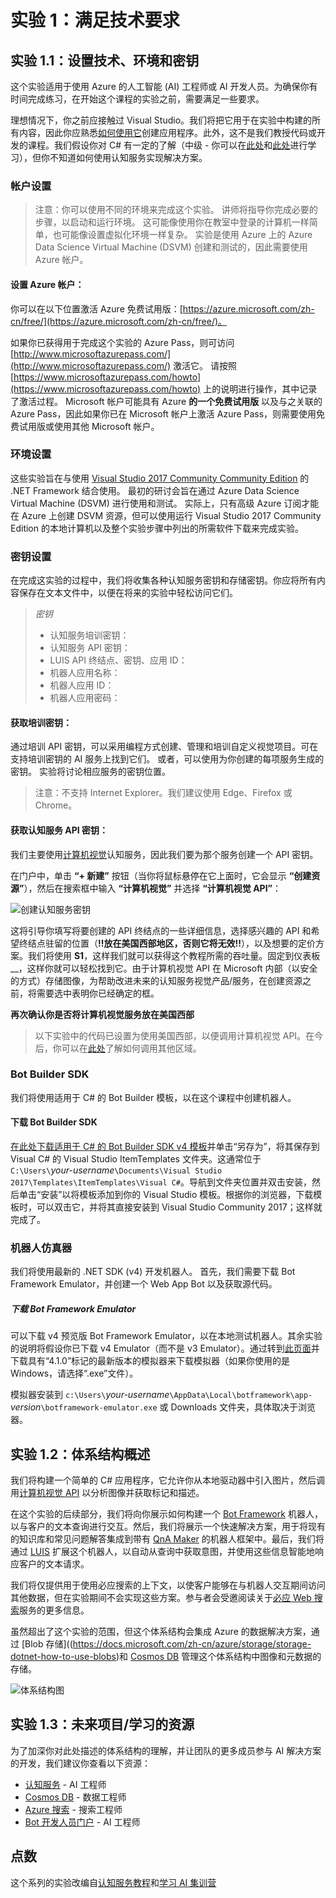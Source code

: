 ﻿---
lab:
    title: '实验 1：满足技术要求'
    module: '模块 1:介绍 Azure 认知服务'
---

# 实验 1：满足技术要求

## 实验 1.1：设置技术、环境和密钥

这个实验适用于使用 Azure 的人工智能 (AI) 工程师或 AI 开发人员。为确保你有时间完成练习，在开始这个课程的实验之前，需要满足一些要求。

理想情况下，你之前应接触过 Visual Studio。我们将把它用于在实验中构建的所有内容，因此你应熟悉[如何使用它](https://docs.microsoft.com/zh-cn/visualstudio/ide/visual-studio-ide)创建应用程序。此外，这不是我们教授代码或开发的课程。我们假设你对 C# 有一定的了解（中级 - 你可以在[此处](https://mva.microsoft.com/zh-cn/training-courses/c-fundamentals-for-absolute-beginners-16169?l=Lvld4EQIC_2706218949)和[此处](https://docs.microsoft.com/zh-cn/dotnet/csharp/quick-starts/)进行学习），但你不知道如何使用认知服务实现解决方案。

### 帐户设置

> 注意：你可以使用不同的环境来完成这个实验。  讲师将指导你完成必要的步骤，以启动和运行环境。   这可能像使用你在教室中登录的计算机一样简单，也可能像设置虚拟化环境一样复杂。  实验是使用 Azure 上的 Azure Data Science Virtual Machine (DSVM) 创建和测试的，因此需要使用 Azure 帐户。

#### 设置 Azure 帐户：

你可以在以下位置激活 Azure 免费试用版：[https://azure.microsoft.com/zh-cn/free/](https://azure.microsoft.com/zh-cn/free/)。

如果你已获得用于完成这个实验的 Azure Pass，则可访问 [http://www.microsoftazurepass.com/](http://www.microsoftazurepass.com/) 激活它。  请按照 [https://www.microsoftazurepass.com/howto](https://www.microsoftazurepass.com/howto) 上的说明进行操作，其中记录了激活过程。  Microsoft 帐户可能具有 Azure **的一个免费试用版** 以及与之关联的 Azure Pass，因此如果你已在 Microsoft 帐户上激活 Azure Pass，则需要使用免费试用版或使用其他 Microsoft 帐户。

### 环境设置

这些实验旨在与使用 [Visual Studio 2017 Community Community Edition](https://www.visualstudio.com/downloads/) 的 .NET Framework 结合使用。  最初的研讨会旨在通过 Azure Data Science Virtual Machine (DSVM) 进行使用和测试。  实际上，只有高级 Azure 订阅才能在 Azure 上创建 DSVM 资源，但可以使用运行 Visual Studio 2017 Community Edition 的本地计算机以及整个实验步骤中列出的所需软件下载来完成实验。

### 密钥设置

在完成这实验的过程中，我们将收集各种认知服务密钥和存储密钥。你应将所有内容保存在文本文件中，以便在将来的实验中轻松访问它们。

>_密钥_
>
>  - 认知服务培训密钥：
>- 认知服务 API 密钥：
>  -  LUIS API 终结点、密钥、应用 ID：
>  -  机器人应用名称：
>  -  机器人应用 ID：
>  -  机器人应用密码：


#### 获取培训密钥：

通过培训 API 密钥，可以采用编程方式创建、管理和培训自定义视觉项目。可在支持培训密钥的 AI 服务上找到它们。  或者，可以使用为你创建的每项服务生成的密钥。   实验将讨论相应服务的密钥位置。

> 注意：不支持 Internet Explorer。我们建议使用 Edge、Firefox 或 Chrome。

#### 获取认知服务 API 密钥：

我们主要使用[计算机视觉](https://www.microsoft.com/cognitive-services/zh-cn/computer-vision-api)认知服务，因此我们要为那个服务创建一个 API 密钥。

在门户中，单击 **“+ 新建”** 按钮（当你将鼠标悬停在它上面时，它会显示 **“创建资源”**），然后在搜索框中输入 **“计算机视觉”** 并选择 **“计算机视觉 API”**：

![创建认知服务密钥](../../Linked_Image_Files/new-cognitive-services.PNG)

这将引导你填写将要创建的 API 终结点的一些详细信息，选择感兴趣的 API 和希望终结点驻留的位置（**!!放在美国西部地区，否则它将无效!!**），以及想要的定价方案。我们将使用 **S1**，这样我们就可以获得这个教程所需的吞吐量。固定到仪表板__，这样你就可以轻松找到它。由于计算机视觉 API 在 Microsoft 内部（以安全的方式）存储图像，为帮助改进未来的认知服务视觉产品/服务，在创建资源之前，将需要选中表明你已经确定的框。

**再次确认你是否将计算机视觉服务放在美国西部**

> 以下实验中的代码已设置为使用美国西部，以便调用计算机视觉 API。在今后，你可以在[此处](https://docs.microsoft.com/zh-cn/azure/cognitive-services/Computer-vision/Vision-API-How-to-Topics/HowToSubscribe)了解如何调用其他区域。


### Bot Builder SDK

我们将使用适用于 C# 的 Bot Builder 模板，以在这个课程中创建机器人。

#### 下载 Bot Builder SDK

[在此处下载适用于 C# 的 Bot Builder SDK v4 模板](https://marketplace.visualstudio.com/items?itemName=BotBuilder.botbuilderv4)并单击“另存为”，将其保存到 Visual C# 的 Visual Studio ItemTemplates 文件夹。这通常位于 `C:\Users\`_your-username_`\Documents\Visual Studio 2017\Templates\ItemTemplates\Visual C#`。导航到文件夹位置并双击安装，然后单击“安装”以将模板添加到你的 Visual Studio 模板。根据你的浏览器，下载模板时，可以双击它，并将其直接安装到 Visual Studio Community 2017；这样就完成了。

### 机器人仿真器

我们将使用最新的 .NET SDK (v4) 开发机器人。  首先，我们需要下载 Bot Framework Emulator，并创建一个 Web App Bot 以及获取源代码。

##### 下载 Bot Framework Emulator

可以下载 v4 预览版 Bot Framework Emulator，以在本地测试机器人。其余实验的说明将假设你已下载 v4 Emulator（而不是 v3 Emulator）。通过转到[此页面](https://github.com/Microsoft/BotFramework-Emulator/releases)并下载具有“4.1.0”标记的最新版本的模拟器来下载模拟器（如果你使用的是 Windows，请选择“.exe”文件）。

模拟器安装到 `c:\Users\`_your-username_`\AppData\Local\botframework\app-`_version_`\botframework-emulator.exe` 或 Downloads 文件夹，具体取决于浏览器。

## 实验 1.2：体系结构概述

我们将构建一个简单的 C# 应用程序，它允许你从本地驱动器中引入图片，然后调用[计算机视觉 API](https://www.microsoft.com/cognitive-services/zh-cn/computer-vision-api) 以分析图像并获取标记和描述。

在这个实验的后续部分，我们将向你展示如何构建一个 [Bot Framework](https://dev.botframework.com/) 机器人，以与客户的文本查询进行交互。然后，我们将展示一个快速解决方案，用于将现有的知识库和常见问题解答集成到带有 [QnA Maker](https://docs.microsoft.com/zh-cn/azure/cognitive-services/qnamaker/overview/overview) 的机器人框架中。最后，我们将通过 [LUIS](https://www.microsoft.com/cognitive-services/zh-cn/language-understanding-intelligent-service-luis) 扩展这个机器人，以自动从查询中获取意图，并使用这些信息智能地响应客户的文本请求。

我们将仅提供用于使用必应搜索的上下文，以使客户能够在与机器人交互期间访问其他数据，但在实验期间不会实现这些方案。参与者会受邀阅读关于[必应 Web 搜索](https://azure.microsoft.com/zh-cn/services/cognitive-services/directory/search/)服务的更多信息。

虽然超出了这个实验的范围，但这个体系结构会集成 Azure 的数据解决方案，通过 [Blob 存储]((https://docs.microsoft.com/zh-cn/azure/storage/storage-dotnet-how-to-use-blobs)和 [Cosmos DB](https://azure.microsoft.com/zh-cn/services/cosmos-db/) 管理这个体系结构中图像和元数据的存储。

![体系结构图](../../Linked_Image_Files/AI_Immersion_Arch.png)

## 实验 1.3：未来项目/学习的资源

为了加深你对此处描述的体系结构的理解，并让团队的更多成员参与 AI 解决方案的开发，我们建议你查看以下资源：

- [认知服务](https://www.microsoft.com/cognitive-services) - AI 工程师
- [Cosmos DB](https://docs.microsoft.com/zh-cn/azure/cosmos-db/) - 数据工程师
- [Azure 搜索](https://azure.microsoft.com/zh-cn/services/search/) - 搜索工程师
- [Bot 开发人员门户](http://dev.botframework.com) - AI 工程师


## 点数

这个系列的实验改编自[认知服务教程](https://github.com/noodlefrenzy/CognitiveServicesTutorial)和[学习 AI 集训营](https://github.com/Azure/LearnAI-Bootcamp)
